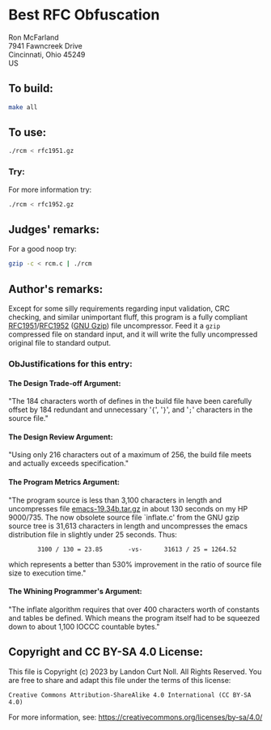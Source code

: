 # Best RFC Obfuscation

Ron McFarland\
7941 Fawncreek Drive\
Cincinnati, Ohio 45249\
US


## To build:

```sh
make all
```


## To use:

```sh
./rcm < rfc1951.gz
```


### Try:

For more information try:

```sh
./rcm < rfc1952.gz
```


## Judges' remarks:

For a good noop try:

```sh
gzip -c < rcm.c | ./rcm
```


## Author's remarks:

Except for some silly requirements regarding input validation, CRC checking, and
similar unimportant fluff, this program is a fully compliant
[RFC1951](https://www.ietf.org/rfc/rfc1951.txt)/[RFC1952](https://www.ietf.org/rfc/rfc1952.txt)
([GNU Gzip](https://www.gnu.org/software/gzip/)) file uncompressor.  Feed it a
`gzip` compressed file on standard input, and it will write the fully
uncompressed original file to standard output.

### ObJustifications for this entry:

#### The Design Trade-off Argument:

"The 184 characters worth of defines in the build file have been
carefully offset by 184 redundant and unnecessary '`{`', '`}`', and '`;`'
characters in the source file."

#### The Design Review Argument:

"Using only 216 characters out of a maximum of 256, the build file
meets and actually exceeds specification."

#### The Program Metrics Argument:

"The program source is less than 3,100 characters in length and uncompresses
file
[emacs-19.34b.tar.gz](https://ftp.gnu.org/old-gnu/emacs/emacs-19.34b.tar.gz) in
about 130 seconds on my HP 9000/735.  The now obsolete source file `inflate.c'
from the GNU gzip source tree is 31,613 characters in length and uncompresses
the emacs distribution file in slightly under 25 seconds.  Thus:

            3100 / 130 = 23.85       -vs-      31613 / 25 = 1264.52

which represents a better than 530% improvement in the ratio of
source file size to execution time."

#### The Whining Programmer's Argument:

"The inflate algorithm requires that over 400 characters worth
of constants and tables be defined.  Which means the program
itself had to be squeezed down to about 1,100 IOCCC countable
bytes."


## Copyright and CC BY-SA 4.0 License:

This file is Copyright (c) 2023 by Landon Curt Noll.  All Rights Reserved.
You are free to share and adapt this file under the terms of this license:

    Creative Commons Attribution-ShareAlike 4.0 International (CC BY-SA 4.0)

For more information, see: https://creativecommons.org/licenses/by-sa/4.0/
